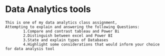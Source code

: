 # Data Analytics tools
    This is one of my data analytics class assignment, 
    Attempting to explain and answering the following Questions:
            1.Compare and contrast tableau and Power Bi
            2.Distinguish between excel and Power BI
            3.State and explain types of Databases
            4.Highlight some considerations that would inform your choice for data analysis tool
